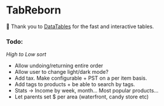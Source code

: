 # TabReborn
 
:raised_hands: Thank you to [DataTables](https://datatables.net) for the fast and interactive tables.

### Todo:
*High to Low sort*
- Allow undoing/returning entire order
- Allow user to change light/dark mode?
- Add tax. Make configurable + PST on a per item basis.
- Add tags to products + be able to search by tags.
- Stats -> Income by week, month... Most popular products...
- Let parents set $ per area (waterfront, candy store etc)